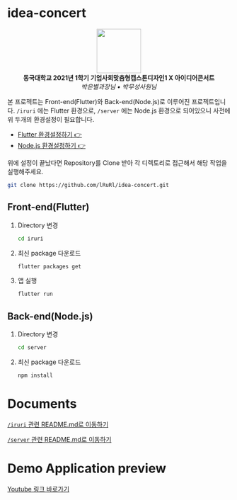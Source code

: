 # idea-concert

<p align="center">
    <img src="https://user-images.githubusercontent.com/22142225/122680160-db9daa80-d228-11eb-9043-18288eeb2c73.gif" width="100"/><br/>
    <b>동국대학교 2021년 1학기 기업사회맞춤형캡스톤디자인1 X 아이디어콘서트</b><br/>
    <em>박은별과장님 • 박무성사원님</em>
</p>

본 프로젝트는 Front-end(Flutter)와 Back-end(Node.js)로 이루어진 프로젝트입니다. `/iruri` 에는 Flutter 환경으로, `/server` 에는 Node.js 환경으로 되어있으니 사전에 위 두개의 환경설정이 필요합니다.

- [Flutter 환경설정하기 👉](https://flutter.dev/docs/get-started/install)
- [Node.js 환경설정하기 👉](https://nodejs.org/en/)

위에 설정이 끝났다면 Repository를 Clone 받아 각 디렉토리로 접근해서 해당 작업을 실행해주세요.
``` bash
git clone https://github.com/lRuRl/idea-concert.git
```

## Front-end(Flutter)
1. Directory 변경
    ``` bash
    cd iruri
    ```
2. 최신 package 다운로드
    ``` bash
    flutter packages get
    ```
3. 앱 실행
    ``` bash
    flutter run
    ```

## Back-end(Node.js)
1. Directory 변경
    ``` bash
    cd server
    ```
2. 최신 package 다운로드
    ``` bash
    npm install
    ```
# Documents

[`/iruri` 관련 README.md로 이동하기](https://github.com/lRuRl/idea-concert/blob/main/iruri/README.md)

[`/server` 관련 README.md로 이동하기](https://github.com/lRuRl/idea-concert/blob/main/server/README.md)

# Demo Application preview
[Youtube 링크 바로가기](https://youtu.be/CiYwsod3aVk)
